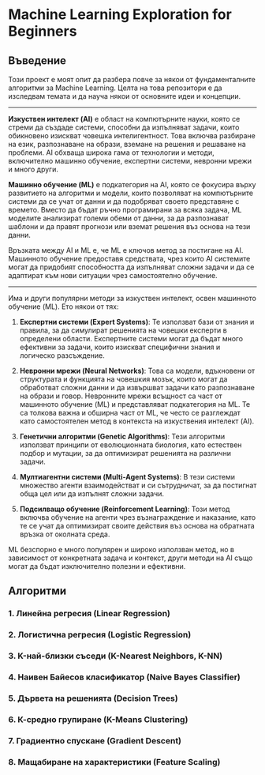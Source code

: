 # Machine Learning Exploration for Beginners

## Въведение
Този проект е моят опит да разбера повче за някои от фундаменталните алгоритми за Machine Learning. Целта на това репозитори е да изследвам темата и да науча някои от основните идеи и концепции.

---

**Изкуствен интелект (AI)** е област на компютърните науки, която се стреми да създаде системи, способни да изпълняват задачи, които обикновено изискват човешка интелигентност. Това включва разбиране на език, разпознаване на образи, вземане на решения и решаване на проблеми. AI обхваща широка гама от технологии и методи, включително машинно обучение, експертни системи, невронни мрежи и много други.

**Машинно обучение (ML)** е подкатегория на AI, която се фокусира върху развитието на алгоритми и модели, които позволяват на компютърните системи да се учат от данни и да подобряват своето представяне с времето. Вместо да бъдат ръчно програмирани за всяка задача, ML моделите анализират големи обеми от данни, за да разпознават шаблони и да правят прогнози или вземат решения въз основа на тези данни.

Връзката между AI и ML е, че ML е ключов метод за постигане на AI. Машинното обучение предоставя средствата, чрез които AI системите могат да придобият способността да изпълняват сложни задачи и да се адаптират към нови ситуации чрез самостоятелно обучение.

---

Има и други популярни методи за изкуствен интелект, освен машинното обучение (ML). Ето някои от тях:

1. **Експертни системи (Expert Systems)**: Те използват бази от знания и правила, за да симулират решенията на човешки експерти в определени области. Експертните системи могат да бъдат много ефективни за задачи, които изискват специфични знания и логическо разсъждение.

2. **Невронни мрежи (Neural Networks)**: Това са модели, вдъхновени от структурата и функцията на човешкия мозък, които могат да обработват сложни данни и да извършват задачи като разпознаване на образи и говор. Невронните мрежи всъщност са част от машинното обучение (ML) и представляват подкатегория на ML. Те са толкова важна и обширна част от ML, че често се разглеждат като самостоятелен метод в контекста на изкуствения интелект (AI).

3. **Генетични алгоритми (Genetic Algorithms)**: Тези алгоритми използват принципи от еволюционната биология, като естествен подбор и мутации, за да оптимизират решенията на различни задачи.

4. **Мултиагентни системи (Multi-Agent Systems)**: В тези системи множество агенти взаимодействат и си сътрудничат, за да постигнат обща цел или да изпълнят сложни задачи.

5. **Подсилващо обучение (Reinforcement Learning)**: Този метод включва обучение на агенти чрез възнаграждение и наказание, като те се учат да оптимизират своите действия въз основа на обратната връзка от околната среда.

ML безспорно е много популярен и широко използван метод, но в зависимост от конкретната задача и контекст, други методи на AI също могат да бъдат изключително полезни и ефективни.

## Алгоритми
### **1. Линейна регресия (Linear Regression)**
### **2. Логистична регресия (Logistic Regression)**
### **3. K-най-близки съседи (K-Nearest Neighbors, K-NN)**
### **4. Наивен Байесов класификатор (Naive Bayes Classifier)**
### **5. Дървета на решенията (Decision Trees)**
### **6. К-средно групиране (K-Means Clustering)**
### **7. Градиентно спускане (Gradient Descent)**
### **8. Мащабиране на характеристики (Feature Scaling)**